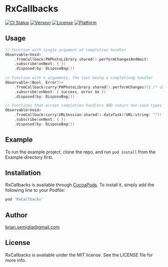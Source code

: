 # RxCallbacks

[![CI Status](https://img.shields.io/travis/brian.semiglia@gmail.com/RxCallbacks.svg?style=flat)](https://travis-ci.org/brian.semiglia@gmail.com/RxCallbacks)
[![Version](https://img.shields.io/cocoapods/v/RxCallbacks.svg?style=flat)](https://cocoapods.org/pods/RxCallbacks)
[![License](https://img.shields.io/cocoapods/l/RxCallbacks.svg?style=flat)](https://cocoapods.org/pods/RxCallbacks)
[![Platform](https://img.shields.io/cocoapods/p/RxCallbacks.svg?style=flat)](https://cocoapods.org/pods/RxCallbacks)

## Usage

```swift
// Function with single argument of completion handler
Observable<Void>
    .fromCallback(PHPhotoLibrary.shared().performChangesAndWait)
    .subscribe(onNext: { })
    .disposed(by: DisposeBag())
    
// Function with n arguments, the last being a completiong handler
Observable<(Bool, Error?)>
    .fromCallback(curry(PHPhotoLibrary.shared().performChanges)({ /* changes */ }))
    .subscribe(onNext: { success, error in })
    .disposed(by: DisposeBag())

// Functions that accept completion handlers AND return non-void types aren't compatible
Observable<Void>
    .fromCallback(curry(URLSession.shared().dataTask)(URL(string: "")!))
    .subscribe(onNext: { })
    .disposed(by: DisposeBag())
```

## Example

To run the example project, clone the repo, and run `pod install` from the Example directory first.

## Installation

RxCallbacks is available through [CocoaPods](https://cocoapods.org). To install
it, simply add the following line to your Podfile:

```ruby
pod 'RxCallbacks'
```

## Author

brian.semiglia@gmail.com

## License

RxCallbacks is available under the MIT license. See the LICENSE file for more info.
